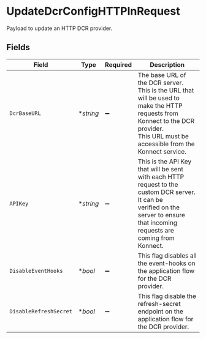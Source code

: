 # UpdateDcrConfigHTTPInRequest

Payload to update an HTTP DCR provider.


## Fields

| Field                                                                                                                                                                                | Type                                                                                                                                                                                 | Required                                                                                                                                                                             | Description                                                                                                                                                                          |
| ------------------------------------------------------------------------------------------------------------------------------------------------------------------------------------ | ------------------------------------------------------------------------------------------------------------------------------------------------------------------------------------ | ------------------------------------------------------------------------------------------------------------------------------------------------------------------------------------ | ------------------------------------------------------------------------------------------------------------------------------------------------------------------------------------ |
| `DcrBaseURL`                                                                                                                                                                         | **string*                                                                                                                                                                            | :heavy_minus_sign:                                                                                                                                                                   | The base URL of the DCR server. This is the URL that will be used to make the HTTP requests from Konnect to the DCR provider.<br/>This URL must be accessible from the Konnect service.<br/> |
| `APIKey`                                                                                                                                                                             | **string*                                                                                                                                                                            | :heavy_minus_sign:                                                                                                                                                                   | This is the API Key that will be sent with each HTTP request to the custom DCR server. It can be<br/>verified on the server to ensure that incoming requests are coming from Konnect.<br/> |
| `DisableEventHooks`                                                                                                                                                                  | **bool*                                                                                                                                                                              | :heavy_minus_sign:                                                                                                                                                                   | This flag disables all the event-hooks on the application flow for the DCR provider.                                                                                                 |
| `DisableRefreshSecret`                                                                                                                                                               | **bool*                                                                                                                                                                              | :heavy_minus_sign:                                                                                                                                                                   | This flag disable the refresh-secret endpoint on the application flow for the DCR provider.                                                                                          |